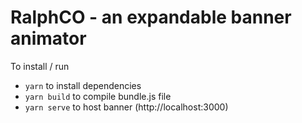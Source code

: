 # RalphCO - an expandable banner animator

To install / run
- `yarn` to install dependencies
- `yarn build` to compile bundle.js file
- `yarn serve` to host banner (http://localhost:3000)